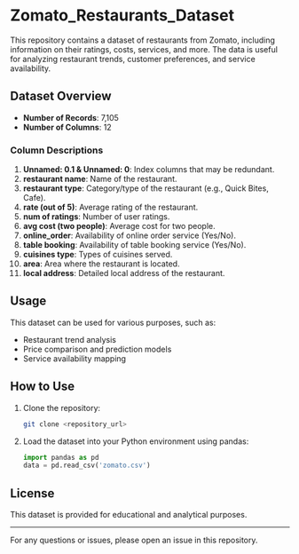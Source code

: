 # Zomato_Restaurants_Dataset

This repository contains a dataset of restaurants from Zomato, including information on their ratings, costs, services, and more. The data is useful for analyzing restaurant trends, customer preferences, and service availability.

## Dataset Overview

- **Number of Records**: 7,105
- **Number of Columns**: 12

### Column Descriptions

1. **Unnamed: 0.1 & Unnamed: 0**: Index columns that may be redundant.
2. **restaurant name**: Name of the restaurant.
3. **restaurant type**: Category/type of the restaurant (e.g., Quick Bites, Cafe).
4. **rate (out of 5)**: Average rating of the restaurant.
5. **num of ratings**: Number of user ratings.
6. **avg cost (two people)**: Average cost for two people.
7. **online_order**: Availability of online order service (Yes/No).
8. **table booking**: Availability of table booking service (Yes/No).
9. **cuisines type**: Types of cuisines served.
10. **area**: Area where the restaurant is located.
11. **local address**: Detailed local address of the restaurant.

## Usage

This dataset can be used for various purposes, such as:
- Restaurant trend analysis
- Price comparison and prediction models
- Service availability mapping

## How to Use

1. Clone the repository:
   ```bash
   git clone <repository_url>
   ```
2. Load the dataset into your Python environment using pandas:
   ```python
   import pandas as pd
   data = pd.read_csv('zomato.csv')
   ```

## License

This dataset is provided for educational and analytical purposes.

---

For any questions or issues, please open an issue in this repository.

